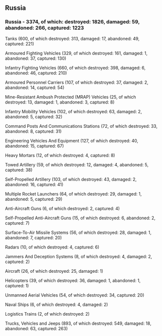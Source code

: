 
 
 ## Russia
 
 ### Russia - 3374, of which: destroyed: 1826, damaged: 59, abandoned: 266, captured: 1223

 

 

 Tanks (600, of which destroyed: 313, damaged: 17, abandoned: 49, captured: 221)

 Armoured Fighting Vehicles (329, of which destroyed: 161, damaged: 1, abandoned: 37, captured: 130)

 Infantry Fighting Vehicles (660, of which destroyed: 398, damaged: 6, abandoned: 46, captured: 210)

 Armoured Personnel Carriers (107, of which destroyed: 37, damaged: 2, abandoned: 14, captured: 54)

 Mine-Resistant Ambush Protected (MRAP) Vehicles (25, of which destroyed: 13, damaged: 1, abandoned: 3, captured: 8)

 Infantry Mobility Vehicles (102, of which destroyed: 63, damaged: 2, abandoned: 5, captured: 32)

 Command Posts And Communications Stations (72, of which destroyed: 33, abandoned: 8, captured: 31)

 Engineering Vehicles And Equipment (127, of which destroyed: 40, abandoned: 15, captured: 67)

 Heavy Mortars (12, of which destroyed: 4, captured: 8)

 Towed Artillery (59, of which destroyed: 12, damaged: 4, abandoned: 5, captured: 38)

 Self-Propelled Artillery (103, of which destroyed: 43, damaged: 2, abandoned: 16, captured: 41)

 Multiple Rocket Launchers (64, of which destroyed: 29, damaged: 1, abandoned: 5, captured: 29)

 Anti-Aircraft Guns (6, of which destroyed: 2, captured: 4)

 Self-Propelled Anti-Aircraft Guns (15, of which destroyed: 6, abandoned: 2, captured: 7)

 Surface-To-Air Missile Systems (56, of which destroyed: 28, damaged: 1, abandoned: 7, captured: 20)

 Radars (10, of which destroyed: 4, captured: 6)

 Jammers And Deception Systems (8, of which destroyed: 4, damaged: 2, captured: 2)

 Aircraft (26, of which destroyed: 25, damaged: 1)

 Helicopters (39, of which destroyed: 36, damaged: 1, abandoned: 1, captured: 1)

 Unmanned Aerial Vehicles (54, of which destroyed: 34, captured: 20)

 Naval Ships (6, of which destroyed: 4, damaged: 2)

 Logistics Trains (2, of which destroyed: 2)

 Trucks, Vehicles and Jeeps (893, of which destroyed: 549, damaged: 18, abandoned: 63, captured: 263)

